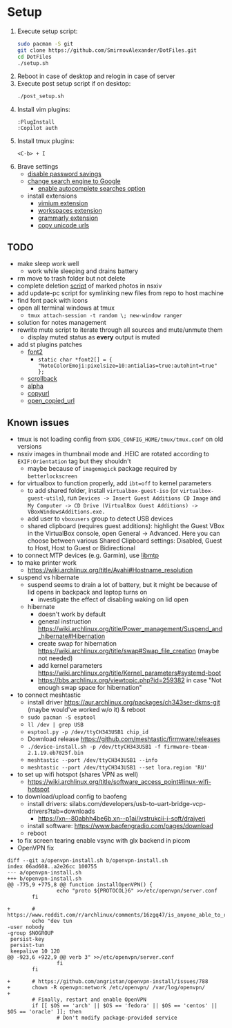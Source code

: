 # Setup

1. Execute setup script:
   ```bash
   sudo pacman -S git
   git clone https://github.com/SmirnovAlexander/DotFiles.git
   cd DotFiles
   ./setup.sh
   ```
2. Reboot in case of desktop and relogin in case of server
3. Execute post setup script if on desktop:
   ```bash
   ./post_setup.sh
   ```
4. Install vim plugins:
   ```
   :PlugInstall
   :Copilot auth
   ```
5. Install tmux plugins:
   ```
   <C-b> + I
   ```
6. Brave settings
   - [disable password savings](brave://settings/passwords)
   - [change search engine to Google](brave://settings/search)
     - [enable autocomplete searches option](brave://settings/privacy)
   - install extensions
     - [vimium extension](https://chrome.google.com/webstore/detail/vimium/dbepggeogbaibhgnhhndojpepiihcmeb?hl=en)
     - [workspaces extension](https://chrome.google.com/webstore/detail/workspaces/hpljjefgmnkloakbfckghmlapghabgfa?hl=en)
     - [grammarly extension](https://chrome.google.com/webstore/detail/grammarly-grammar-checker/kbfnbcaeplbcioakkpcpgfkobkghlhen)
     - [copy unicode urls](https://chrome.google.com/webstore/detail/copy-unicode-urls/fnbbfiapefhkicjhecnoepbijhanpkjp/)

## TODO

- make sleep work well
  - work while sleeping and drains battery
- rm move to trash folder but not delete
- complete deletion [script](./config/nsxiv/exec/key-handler) of marked photos in nsxiv
- add update-pc script for symlinking new files from repo to host machine
- find font pack with icons
- open all terminal windows at tmux
  - `tmux attach-session -t random \; new-window ranger`
- solution for notes management
- rewrite mute script to iterate through all sources and mute/unmute them
  - display muted status as **every** output is muted
- add st plugins patches
  - [font2](https://st.suckless.org/patches/font2/)
    - `static char *font2[] = { "NotoColorEmoji:pixelsize=10:antialias=true:autohint=true" };`
  - [scrollback](https://st.suckless.org/patches/scrollback/)
  - [alpha](https://st.suckless.org/patches/alpha/)
  - [copyurl](https://st.suckless.org/patches/copyurl/)
  - [open_copied_url](https://st.suckless.org/patches/open_copied_url/)

## Known issues

- tmux is not loading config from `$XDG_CONFIG_HOME/tmux/tmux.conf` on old versions
- nsxiv images in thumbnail mode and .HEIC are rotated according to `EXIF:Orientation` tag but they shouldn't
  - maybe because of `imagemagick` package required by `betterlockscreen`
- for virtualbox to function properly, add `ibt=off` to kernel parameters
  - to add shared folder, install `virtualbox-guest-iso` (or `virtualbox-guest-utils`), run `Devices -> Insert Guest Additions CD Image` and `My Computer -> CD Drive (VirtualBox Guest Additions) -> VBoxWindowsAdditions.exe.`
  - add user to `vboxusers` group to detect USB devices
  - shared clipboard (requires guest additions): highlight the Guest VBox in the VirtualBox console, open General -> Advanced. Here you can choose between various Shared Clipboard settings: Disabled, Guest to Host, Host to Guest or Bidirectional
- to connect MTP devices (e.g. Garmin), use [libmtp](https://wiki.archlinux.org/title/Media_Transfer_Protocol#libmtp)
- to make printer work
  - https://wiki.archlinux.org/title/Avahi#Hostname_resolution
- suspend vs hibernate
  - suspend seems to drain a lot of battery, but it might be because of lid opens in backpack and laptop turns on
    - investigate the effect of disabling waking on lid open
  - hibernate
    - doesn't work by default
    - general instruction https://wiki.archlinux.org/title/Power_management/Suspend_and_hibernate#Hibernation
    - create swap for hibernation https://wiki.archlinux.org/title/swap#Swap_file_creation (maybe not needed)
    - add kernel parameters https://wiki.archlinux.org/title/Kernel_parameters#systemd-boot
    - https://bbs.archlinux.org/viewtopic.php?id=259382 in case "Not enough swap space for hibernation"
- to connect meshtastic
  - install driver https://aur.archlinux.org/packages/ch343ser-dkms-git (maybe would've worked w/o it) & reboot
  - `sudo pacman -S esptool`
  - `ll /dev | grep USB`
  - `esptool.py -p /dev/ttyCH343USB1 chip_id`
  - Download release https://github.com/meshtastic/firmware/releases
  - `./device-install.sh -p /dev/ttyCH343USB1 -f firmware-tbeam-2.1.19.eb7025f.bin`
  - `meshtastic --port /dev/ttyCH343USB1 --info`
  - `meshtastic --port /dev/ttyCH343USB1 --set lora.region 'RU'`
- to set up wifi hotspot (shares VPN as well)
  - https://wiki.archlinux.org/title/software_access_point#linux-wifi-hotspot
- to download/upload config to baofeng
  - install drivers: silabs.com/developers/usb-to-uart-bridge-vcp-drivers?tab=downloads
    - https://xn--80abhh4be6b.xn--p1ai/ivstrukcii-i-soft/drajveri
  - install software: https://www.baofengradio.com/pages/download
  - reboot
- to fix screen tearing enable vsync with glx backend in picom
- OpenVPN fix

```
diff --git a/openvpn-install.sh b/openvpn-install.sh
index 06ad608..a2e26cc 100755
--- a/openvpn-install.sh
+++ b/openvpn-install.sh
@@ -775,9 +775,8 @@ function installOpenVPN() {
                echo "proto ${PROTOCOL}6" >>/etc/openvpn/server.conf
        fi

+       # https://www.reddit.com/r/archlinux/comments/16zgq47/is_anyone_able_to_run_openvpn_server_as_a_daemon/
        echo "dev tun
-user nobody
-group $NOGROUP
 persist-key
 persist-tun
 keepalive 10 120
@@ -923,6 +922,9 @@ verb 3" >>/etc/openvpn/server.conf
                fi
        fi

+       # https://github.com/angristan/openvpn-install/issues/788
+       chown -R openvpn:network /etc/openvpn/ /var/log/openvpn/
+
        # Finally, restart and enable OpenVPN
        if [[ $OS == 'arch' || $OS == 'fedora' || $OS == 'centos' || $OS == 'oracle' ]]; then
                # Don't modify package-provided service
```
